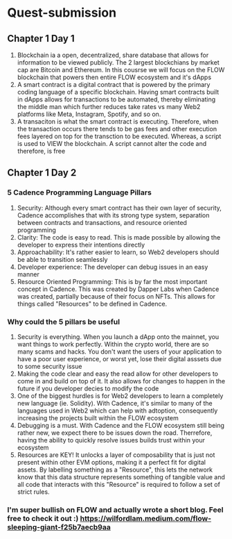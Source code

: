 # Quest-submission

## Chapter 1 Day 1
1. Blockchain ia a open, decentralized, share database that allows for information to be viewed publicly. The 2 largest blockchians by market cap are Bitcoin and Ethereum. In this cousrse we will focus on the FLOW blockchain that powers then entire FLOW ecosystem and it's dApps
2. A smart contract is a digital contract that is powered by the primary coding language of a specific blockchain. Having smart contracts built in dApps allows for transactions to be automated, thereby eliminating the middle man which further reduces take rates vs many Web2 platforms like Meta, Instagram, Spotify, and so on.
3. A transaciton is what the smart contract is executing. Therefore, when the transaction occurs there tends to be gas fees and other execution fees layered on top for the transction to be executed. Whereas, a script is used to VIEW the blockchain. A script cannot alter the code and therefore, is free

## Chapter 1 Day 2
### 5 Cadence Programming Language Pillars
1. Security: Although every smart contract has their own layer of security, Cadence accomplishes that with its strong type system, separation between contracts and transactions, and resource oriented programming
2. Clarity: The code is easy to read. This is made possible by allowing the developer to express their intentions directly
3. Approachability: It's rather easier to learn, so Web2 developers should be able to transition seamlessly
4. Developer experience: The developer can debug issues in an easy manner
5. Resource Oriented Programming: This is by far the most important concept in Cadence. This was created by Dapper Labs when Cadence was created, partially because of their focus on NFTs. This allows for things called "Resources" to be defined in Cadence. 

### Why could the 5 pillars be useful
1. Security is everything. When you launch a dApp onto the mainnet, you want things to work perfectly. Within the crypto world, there are so many scams and hacks. You don't want the users of your application to have a poor user experience, or worst yet, lose their digital asssets due to some security issue
2. Making the code clear and easy the read allow for other developers to come in and build on top of it. It also allows for changes to happen in the future if you developer decies to modify the code
3. One of the biggest hurdles is for Web2 developers to learn a completely new language (ie. Solidity). With Cadence, it's similar to many of the languages used in Web2 which can help with adtoption, consequently increasing the projects built within the FLOW ecosystem
4. Debugging is a must. With Cadence and the FLOW ecosystem still being rather new, we expect there to be issues down the road. Therrefore, having the ability to quickly resolve issues builds trust within your ecosystem
5. Resources are KEY! It unlocks a layer of composability that is just not present within other EVM options, making it a perfect fit for digital assets. By labelling something as a "Resource", this lets the network know that this data structure represents something of tangible value and all code that interacts with this "Resource" is required to follow a set of strict rules.

### I'm super bullish on FLOW and actually wrote a short blog. Feel free to check it out :) https://wilfordlam.medium.com/flow-sleeping-giant-f25b7aecb9aa
